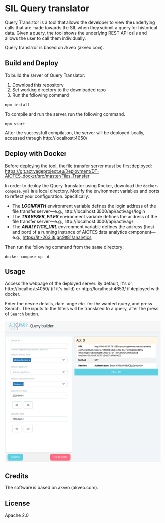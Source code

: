# SIL Query translator 

Query Translator is a tool that allows the developer to view the underlying calls that are made towards the SIL when they submit a query for historical data. Given a query, the tool shows the underlying REST API calls and allows the user to call them individually.

Query translator is based on akveo (akveo.com).

## Build and Deploy

To build the server of Query Translator:
1. Download this repository
2. Set working directory to the downloaded repo
3. Run the following command 
```
npm install
```

To compile and run the server, run the following command.
```
npm start
```

After the successfull compilation, the server will be deployed locally, accessed through http://localhost:4050/

## Deploy with Docker

Before deploying the tool, the file transfer server must be first deployed: https://git.activageproject.eu/Deployment/DT-AIOTES_docker/src/master/Files_Transfer

In order to deploy the Query Translator using Docker, download the `docker-compose.yml` in a local directory. Modify the environment variables and ports to reflect your configuration. Specifically:
* The ***LOGINPATH*** environment variable defines the login address of the file transfer server—e.g., http://localhost:3000/api/activage/login
* The ***TRANFSER_FILES*** environment variable defines the address of the file transfer server—e.g., http://localhost:3000/api/activage
* The ***ANALYTICS_URL*** environment variable defines the address (host and port) of a running instance of AIOTES data analytics component—e.g., https://iti-263.iti.gr:9081/analytics

Then run the following command from the same directory:

```
docker-compose up -d
```

## Usage

Access the webpage of the deployed server. By default, it's on http://localhost:4050/ (if it's build) or http://localhost:4653/ if deployed with docker.

Enter the device details, date range etc. for the wanted query, and press Search. The inputs to the filters will be translated to a query, after the press of ``Search`` button. 

![Example of using SIL Query translator ](./README_usage_example.png) 

## Credits

The software is based on akveo (akveo.com).

## License

Apache 2.0